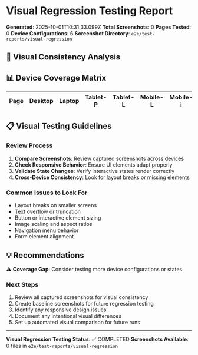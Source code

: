 # Visual Regression Testing Report

**Generated**: 2025-10-01T10:31:33.099Z
**Total Screenshots**: 0
**Pages Tested**: 0
**Device Configurations**: 6
**Screenshot Directory**: `e2e/test-reports/visual-regression`

## 📱 Visual Consistency Analysis

## 📊 Device Coverage Matrix

| Page | Desktop | Laptop | Tablet-P | Tablet-L | Mobile-L | Mobile-i |
|------|---------|--------|----------|----------|----------|----------|

## 📋 Visual Testing Guidelines

### Review Process
1. **Compare Screenshots**: Review captured screenshots across devices
2. **Check Responsive Behavior**: Ensure UI elements adapt properly
3. **Validate State Changes**: Verify interactive states render correctly
4. **Cross-Device Consistency**: Look for layout breaks or missing elements

### Common Issues to Look For
- Layout breaks on smaller screens
- Text overflow or truncation
- Button or interactive element sizing
- Image scaling and aspect ratios
- Navigation menu behavior
- Form element alignment

## 💡 Recommendations

⚠️ **Coverage Gap**: Consider testing more device configurations or states

### Next Steps
1. Review all captured screenshots for visual consistency
2. Create baseline screenshots for future regression testing
3. Identify any responsive design issues
4. Document any intentional visual differences
5. Set up automated visual comparison for future runs

---

**Visual Regression Testing Status**: ✅ COMPLETED
**Screenshots Available**: 0 files in `e2e/test-reports/visual-regression`
